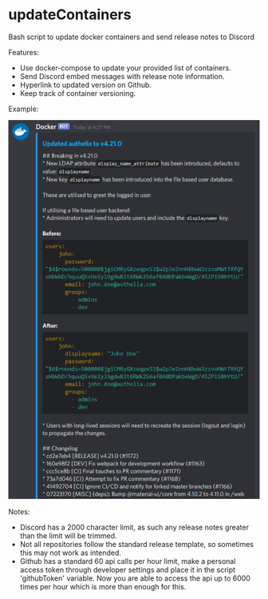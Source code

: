 # updateContainers
Bash script to update docker containers and send release notes to Discord

Features:
- Use docker-compose to update your provided list of containers.
- Send Discord embed messages with release note information.
- Hyperlink to updated version on Github.
- Keep track of container versioning.

Example:

![](screenshot.png)


Notes:
- Discord has a 2000 character limit, as such any release notes greater than the limit will be trimmed.
- Not all repositories follow the standard release template, so sometimes this may not work as intended.
- Github has a standard 60 api calls per hour limit, make a personal access token through developer settings and place it in the script 'githubToken' variable. Now you are able to access the api up to 6000 times per hour which is more than enough for this. 

